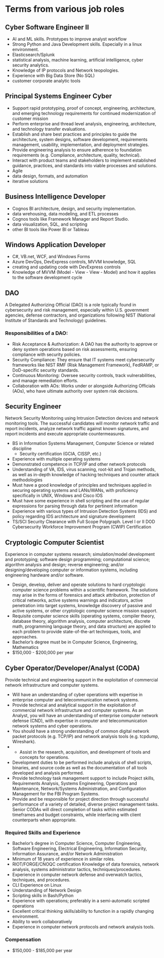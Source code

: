 # Terms from various job roles

## Cyber Software Engineer II
- AI and ML skills. Prototypes to improve analyst workflow
- Strong Python and Java Development skills. Especially in a linux environment.
- Elasticsearch/Splunk
- statistical analysis, machine learning, artificial intelligence, cyber security analytics.
- Knowledge of IP protocols and Network teopologies.
- Experience with Big Data Store (No SQL)
- customer corporate analytic tools

## Principal Systems Engineer Cyber
- Support rapid prototyping, proof of concept, engineering, architecture, and emerging technology requirements for continued modernization of customer mission
- Perform enterprise and thread level analysis, engineering, architecture, and technology transfer evaluations.  
- Establish and share best practices and principles to guide the architecture, system designs, software development, requirements management, usability, implementation, and deployment strategies.   
- Provide engineering analysis to ensure adherence to foundation requirements (e.g. Compliance, architecture, quality, technical). 
- Interact with product teams and stakeholders to implement established guidance, practices, and standards into viable processes and solutions. 
- Agile
- data design, formats, and automation
- iterative solutions
  
## Business Intelligence Developer
- Cognos BI architecture, design, and security implementation.
- data wrehousing, data modeling, and ETL processes
- Cognos tools like Framework Manager and Report Studio.
- data visualization, SQL, and scripting
- other BI tools like Power BI or Tableau
  
## Windows Application Developer
- C#, VB.net, WCF, and Windows Forms
- Azure DevOps, DevExpress controls, MVVM knowledge, SQL
- creating and updating code with DevExpress controls
- Knowledge of MVVM (Model - View - View - Model) and how it applies to the software development cycle

## DAO
A Delegated Authorizing Official (DAO) is a role typically found in cybersecurity and risk management, especially within U.S. government agencies, defense contractors, and organizations following NIST (National Institute of Standards and Technology) guidelines.

### Responsibilities of a DAO:
- Risk Acceptance & Authorization: A DAO has the authority to approve or deny system operations based on risk assessments, ensuring compliance with security policies.
- Security Compliance: They ensure that IT systems meet cybersecurity frameworks like NIST RMF (Risk Management Framework), FedRAMP, or DoD-specific security standards.
- Continuous Monitoring: Oversee security controls, track vulnerabilities, and manage remediation efforts.
- Collaboration with AOs: Works under or alongside Authorizing Officials (AOs), who have ultimate authority over system risk decisions.
## Security Engineer
Network Security Monitoring using Intrusion Detection devices and network monitoring tools. The successful candidates will monitor network traffic and report incidents, analyze network traffic against known signatures, and report incidents and execute appropriate countermeasures.
- BS in Information Systems Management, Computer Science or related discipline 
  - Security certification (GCIA, CISSP, etc.)
- Experience with multiple operating systems
-  Demonstrated competence in TCP/IP and other network protocols
-  Understanding of VA, IDS, virus scanning, root-kit and Trojan methods, as well as in-depth knowledge of hacking techniques and counter attack methodologies
-  Must have a good knowledge of principles and techniques applied in securing operating systems and LANs/WANs, with proficiency specifically in UNIX, Windows and Cisco IOS
-  Must have some experience in shell scripting and the use of regular expressions for parsing through data for pertinent information
-  Experience with various types of Intrusion Detection Systems (IDS) and policy regarding IDS architecture and signature development
-  TS/SCI Security Clearance with Full Scope Polygraph. Level I or II DOD Cybersecurity Workforce Improvement Program (CWIP) Certification
  
## Cryptologic Computer Scientist
Experience in computer systems research; simulation/model development and prototyping; software design programming; computational science; algorithm analysis and design; reverse engineering; and/or designing/developing computer or information systems, including engineering hardware and/or software.
- Design, develop, deliver and operate solutions to hard cryptologic computer science problems within a scientific framework. The solutions may arise in the forms of forensics and attack attribution, protection of critical networks, active systems warnings and indicators, active penetration into target systems, knowledge discovery of passive and active systems, or other cryptologic computer science mission support. 
- Requisite computer science skills (operating systems, compiler theory, database theory, algorithm analysis, computer architecture, discrete math, programming language theory, and data structure) are applied to each problem to provide state-of-the-art techniques, tools, and approaches.
- Bachelor’s degree must be in Computer Science, Engineering, Mathematics
- $150,000 - $200,000 per year
## Cyber Operator/Developer/Analyst (CODA)
Provide technical and engineering support in the exploitation of commercial network infrastructure and computer systems.
- Will have an understanding of cyber operations with expertise in enterprise computer and telecommunication network systems.
- Provide technical and analytical support in the exploitation of commercial network infrastructure and computer systems. As an Analyst, you will have an understanding of enterprise computer network defense (CND), with expertise in computer and telecommunication network systems and cyber operations.
- You should have a strong understanding of common digital network packet protocols (e.g. TCP/IP) and network analysis tools (e.g. tcpdump, Wireshark).
- - Assist in the research, acquisition, and development of tools and concepts for operations.
- Development duties to be performed include analysis of shell scripts, binaries, and source code as well as the documentation of all tools developed and analysis performed. 
- Provide technology task management support to include Project skills, Requirements Analysis, Systems Engineering, Operations and Maintenance, Network/Systems Administration, and Configuration Management for the FBI Program Systems. 
- Provide and be responsible for project direction through successful performance of a variety of detailed, diverse project management tasks. Senior CODAs will direct completion of tasks within estimated timeframes and budget constraints, while interfacing with client counterparts when appropriate.
### Required Skills and Experience
- Bachelor’s degree in Computer Science, Computer Engineering, Software Engineering, Electrical Engineering, Information Security, Information Assurance, and/or Network Administration
- Minimum of 18 years of experience in similar roles. 
- RIOT/FORGE/CNOQC certification
Knowledge of data forensics, network analysis, systems administrator tactics, techniques/procedures. 
- Experience in computer network defense and overwatch tactics, techniques, and procedures. 
- CLI Experience on Linux
- Understanding of Network Design
- Scripting skills in Bash/Python
- Experience with operations; preferably in a semi-automatic scripted operations
- Excellent critical thinking skills/ability to function in a rapidly changing environment. 
- Ability to work collaboratively
- Experience in computer network protocols and network analysis tools. 
### Compensation
- $150,000 - $185,000 per year